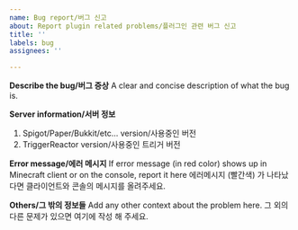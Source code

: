```yaml
---
name: Bug report/버그 신고
about: Report plugin related problems/플러그인 관련 버그 신고
title: ''
labels: bug
assignees: ''

---
```


**Describe the bug/버그 증상**
A clear and concise description of what the bug is.

**Server information/서버 정보**
1. Spigot/Paper/Bukkit/etc... version/사용중인 버전
2. TriggerReactor version/사용중인 트리거 버전

**Error message/에러 메시지**
If error message (in red color) shows up in Minecraft client or on the console, report it here
에러메시지 (빨간색) 가 나타났다면 클라이언트와 콘솔의 메시지를 올려주세요.

**Others/그 밖의 정보들**
Add any other context about the problem here.
그 외의 다른 문제가 있으면 여기에 작성 해 주세요.
